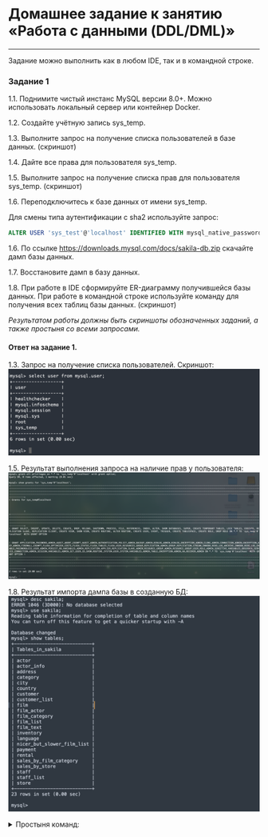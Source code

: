 # Домашнее задание к занятию «Работа с данными (DDL/DML)»

---

Задание можно выполнить как в любом IDE, так и в командной строке.

### Задание 1
1.1. Поднимите чистый инстанс MySQL версии 8.0+. Можно использовать локальный сервер или контейнер Docker.

1.2. Создайте учётную запись sys_temp. 

1.3. Выполните запрос на получение списка пользователей в базе данных. (скриншот)

1.4. Дайте все права для пользователя sys_temp. 

1.5. Выполните запрос на получение списка прав для пользователя sys_temp. (скриншот)

1.6. Переподключитесь к базе данных от имени sys_temp.

Для смены типа аутентификации с sha2 используйте запрос: 
```sql
ALTER USER 'sys_test'@'localhost' IDENTIFIED WITH mysql_native_password BY 'password';
```
1.6. По ссылке https://downloads.mysql.com/docs/sakila-db.zip скачайте дамп базы данных.

1.7. Восстановите дамп в базу данных.

1.8. При работе в IDE сформируйте ER-диаграмму получившейся базы данных. При работе в командной строке используйте команду для получения всех таблиц базы данных. (скриншот)

*Результатом работы должны быть скриншоты обозначенных заданий, а также простыня со всеми запросами.*

#### Ответ на задание 1.

1.3. Запрос на получение списка пользователей. Скриншот:
![users](img/zadanie1/01_01.png)

1.5. Результат выполнения запроса на наличие прав у пользователя:
![rights](img/zadanie1/01_02.png)

1.8. Результат импорта дампа базы в созданную БД:
![db_import](img/zadanie1/01_03.png)

<details>

<summary>Простыня команд:</summary>

```SQL
bash-4.4# mysql -u sys_temp -p
Enter password: 
Welcome to the MySQL monitor.  Commands end with ; or \g.
Your MySQL connection id is 176
Server version: 8.0.32 MySQL Community Server - GPL

Copyright (c) 2000, 2023, Oracle and/or its affiliates.

Oracle is a registered trademark of Oracle Corporation and/or its
affiliates. Other names may be trademarks of their respective
owners.

Type 'help;' or '\h' for help. Type '\c' to clear the current input statement.

mysql> show databases;
+--------------------+
| Database           |
+--------------------+
| information_schema |
| mysql              |
| performance_schema |
| sys                |
+--------------------+
4 rows in set (0.00 sec)

mysql> create database sakila;
Query OK, 1 row affected (0.01 sec)

mysql> ^DBye
bash-4.4# pwd
/
bash-4.4# exit

root@debian-andaks:/.andaks/docker/sakila-db# docker cp sakila.mwb mysql-server:/
                                             Successfully copied 42kB to mysql-server:/
root@debian-andaks:/.andaks/docker/sakila-db# docker cp sakila mysql-server:/
sakila-data.sql    sakila.mwb         sakila-schema.sql  
root@debian-andaks:/.andaks/docker/sakila-db# docker cp sakila-data.sql mysql-server:/
                                             Successfully copied 3.35MB to mysql-server:/
root@debian-andaks:/.andaks/docker/sakila-db# docker cp sakila-schema.sql mysql-server:/
                                             Successfully copied 26.1kB to mysql-server:/
root@debian-andaks:/.andaks/docker/sakila-db# docker exec -it mysql-server bash
bash-4.4# ll
bash: ll: command not found
bash-4.4# ls
bin   dev			  entrypoint.sh  healthcheck.sh  lib	media  opt   root  sakila-data.sql    sakila.mwb  srv  tmp  var
boot  docker-entrypoint-initdb.d  etc		 home		 lib64	mnt    proc  run   sakila-schema.sql  sbin	  sys  usr
bash-4.4# 
bash-4.4# 
bash-4.4# mysql -u sys_temp -p <sakila-schema.sql 
Enter password: 
ERROR 1045 (28000): Access denied for user 'sys_temp'@'localhost' (using password: YES)
bash-4.4# 
bash-4.4# 
bash-4.4# mysql -u sys_temp -p sakila <sakila-schema.sql 
Enter password: 
bash-4.4# mysql -u sys_temp -p sakila <sakila-data.sql   
Enter password: 
bash-4.4# 
bash-4.4# 
bash-4.4# mysql -u sys_temp -p
Enter password: 
Welcome to the MySQL monitor.  Commands end with ; or \g.
Your MySQL connection id is 201
Server version: 8.0.32 MySQL Community Server - GPL

Copyright (c) 2000, 2023, Oracle and/or its affiliates.

Oracle is a registered trademark of Oracle Corporation and/or its
affiliates. Other names may be trademarks of their respective
owners.

Type 'help;' or '\h' for help. Type '\c' to clear the current input statement.

mysql> show databases;
+--------------------+
| Database           |
+--------------------+
| information_schema |
| mysql              |
| performance_schema |
| sakila             |
| sys                |
+--------------------+
5 rows in set (0.00 sec)

mysql> desc sakila;
ERROR 1046 (3D000): No database selected
mysql> use sakila;
Reading table information for completion of table and column names
You can turn off this feature to get a quicker startup with -A

Database changed
mysql> show tables;
+----------------------------+
| Tables_in_sakila           |
+----------------------------+
| actor                      |
| actor_info                 |
| address                    |
| category                   |
| city                       |
| country                    |
| customer                   |
| customer_list              |
| film                       |
| film_actor                 |
| film_category              |
| film_list                  |
| film_text                  |
| inventory                  |
| language                   |
| nicer_but_slower_film_list |
| payment                    |
| rental                     |
| sales_by_film_category     |
| sales_by_store             |
| staff                      |
| staff_list                 |
| store                      |
+----------------------------+
23 rows in set (0.00 sec)


mysql> 
<details>
</details>
```

---

### Задание 2
Составьте таблицу, используя любой текстовый редактор или Excel, в которой должно быть два столбца: в первом должны быть названия таблиц восстановленной базы, во втором названия первичных ключей этих таблиц. Пример: (скриншот/текст)
```
Название таблицы | Название первичного ключа
customer         | customer_id
```


## Дополнительные задания (со звёздочкой*)
Эти задания дополнительные, то есть не обязательные к выполнению, и никак не повлияют на получение вами зачёта по этому домашнему заданию. Вы можете их выполнить, если хотите глубже шире разобраться в материале.

### Задание 3*
3.1. Уберите у пользователя sys_temp права на внесение, изменение и удаление данных из базы sakila.

3.2. Выполните запрос на получение списка прав для пользователя sys_temp. (скриншот)

*Результатом работы должны быть скриншоты обозначенных заданий, а также простыня со всеми запросами.*
